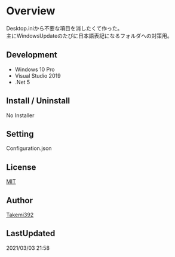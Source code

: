 # Overview
Desktop.iniから不要な項目を消したくて作った。  
主にWindowsUpdateのたびに日本語表記になるフォルダへの対策用。

## Development
+ Windows 10 Pro
+ Visual Studio 2019
+ .Net 5

## Install / Uninstall
No Installer

## Setting
Configuration.json

## License
[MIT](https://github.com/Takemi392/Project.20210303.0022/blob/main/LICENSE)

## Author
[Takemi392](https://github.com/Takemi392)

## LastUpdated
2021/03/03 21:58
